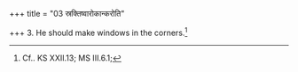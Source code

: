 +++
title = "03 स्रक्तिष्वारोकान्करोति"

+++
3. He should make windows in the corners.[^1]  


[^1]: Cf.. KS XXII.13; MS III.6.1;  
